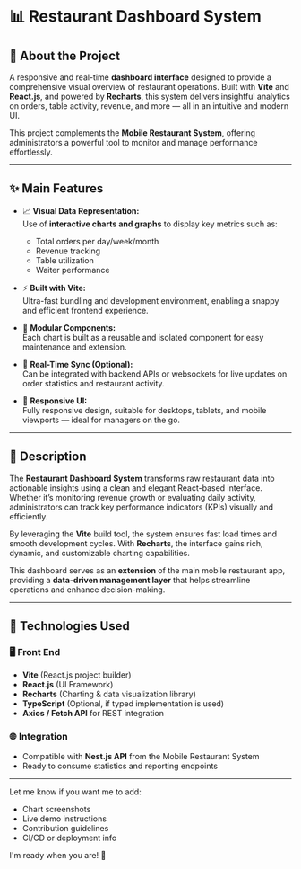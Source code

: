 # 📊 Restaurant Dashboard System

## 📌 About the Project

A responsive and real-time **dashboard interface** designed to provide a comprehensive visual overview of restaurant operations. Built with **Vite** and **React.js**, and powered by **Recharts**, this system delivers insightful analytics on orders, table activity, revenue, and more — all in an intuitive and modern UI.

This project complements the **Mobile Restaurant System**, offering administrators a powerful tool to monitor and manage performance effortlessly.

---

## ✨ Main Features

- 📈 **Visual Data Representation:**  
  Use of **interactive charts and graphs** to display key metrics such as:
  - Total orders per day/week/month
  - Revenue tracking
  - Table utilization
  - Waiter performance

- ⚡ **Built with Vite:**  
  Ultra-fast bundling and development environment, enabling a snappy and efficient frontend experience.

- 🧩 **Modular Components:**  
  Each chart is built as a reusable and isolated component for easy maintenance and extension.

- 🔄 **Real-Time Sync (Optional):**  
  Can be integrated with backend APIs or websockets for live updates on order statistics and restaurant activity.

- 🎨 **Responsive UI:**  
  Fully responsive design, suitable for desktops, tablets, and mobile viewports — ideal for managers on the go.

---

## 📖 Description

The **Restaurant Dashboard System** transforms raw restaurant data into actionable insights using a clean and elegant React-based interface. Whether it’s monitoring revenue growth or evaluating daily activity, administrators can track key performance indicators (KPIs) visually and efficiently.

By leveraging the **Vite** build tool, the system ensures fast load times and smooth development cycles. With **Recharts**, the interface gains rich, dynamic, and customizable charting capabilities.

This dashboard serves as an **extension** of the main mobile restaurant app, providing a **data-driven management layer** that helps streamline operations and enhance decision-making.

---

## 🧪 Technologies Used

### 🖥️ Front End
- **Vite** (React.js project builder)
- **React.js** (UI Framework)
- **Recharts** (Charting & data visualization library)
- **TypeScript** (Optional, if typed implementation is used)
- **Axios / Fetch API** for REST integration

### 🌐 Integration
- Compatible with **Nest.js API** from the Mobile Restaurant System
- Ready to consume statistics and reporting endpoints

---

Let me know if you want me to add:
- Chart screenshots
- Live demo instructions
- Contribution guidelines
- CI/CD or deployment info

I'm ready when you are! 🚀
